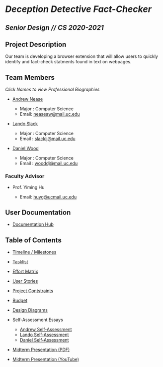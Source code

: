 # ***Deception Detective Fact-Checker*** 
## ***Senior Design // CS 2020-2021***

## Project Description
Our team is developing a browser extension that will allow users to quickly identify and fact-check statments found in text on webpages.

## Team Members
*Click Names to view Professional Biographies*
- [Andrew Nease](bios/andrew-professional-bio.md) 
  - Major : Computer Science
  - Email: neaseaw@mail.uc.edu
  
- [Lando Slack](bios/lando-professional-bio.md)
  - Major : Computer Science
  - Email : slacklj@mail.uc.edu
  
- [Daniel Wood](bios/wooddj-bio.md)
  - Major : Computer Science
  - Email : wooddj@mail.uc.edu
  

### Faculty Advisor
- Prof. Yiming Hu
  
  - Email: huyg@ucmail.uc.edu

## User Documentation
- [Documentation Hub](documentation/README.md)

## Table of Contents
- [Timeline / Milestones](timeline.md)
  
- [Tasklist](tasklist.md)
  
- [Effort Matrix](effort_matrix.md)
  
- [User Stories](user_stories.md)
  
- [Project Contstraints](major_constraints.md)
  
- [Budget](budget.md)
  
- [Design Diagrams](homework/design-diagrams/design-diagrams.pdf)
  
- Self-Assessment Essays
  - [Andrew Self-Assessment](homework/assignment-3-individual-assessment/andrew-self-assessment.pdf)
  - [Lando Self-Assessment](homework/assignment-3-individual-assessment/lando-self-assessment.pdf)
  - [Daniel Self-Assessment](homework/assignment-3-individual-assessment/daniel-self-assessment.pdf)
  
- [Midterm Presentation (PDF)](midterm-presentation/midterm-presentation.pdf)
  
- [Midterm Presentation (YouTube)](https://youtu.be/DVbeR4Ez9uc)